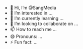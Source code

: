 - 👋 Hi, I’m @SangMedia
- 👀 I’m interested in ...
- 🌱 I’m currently learning ...
- 💞️ I’m looking to collaborate on ...
- 📫 How to reach me ...
- 😄 Pronouns: ...
- ⚡ Fun fact: ...

<!---
SangMedia/SangMedia is a ✨ special ✨ repository because its `README.md` (this file) appears on your GitHub profile.
You can click the Preview link to take a look at your changes.
--->
